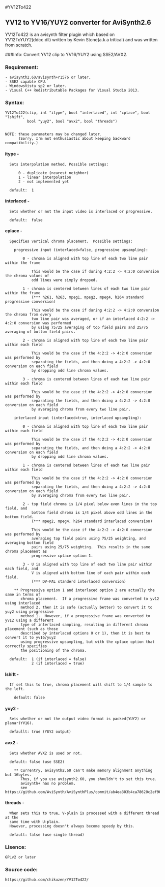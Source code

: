 #YV12To422
## YV12 to YV16/YUY2 converter for AviSynth2.6

YV12To422 is an avisynth filter plugin which based on YV12ToYUY2(ddcc.dll)
written by Kevin Stone(a.k.a tritical) and was written from scratch.

###Info:
    Convert YV12 clip to YV16/YUY2 using SSE2/AVX2.

### Requirement:
    - avisynth2.60/avisynth+r1576 or later.
    - SSE2 capable CPU.
    - WindowsVista sp2 or later.
    - Visual C++ Redistributable Packages for Visual Studio 2013.

### Syntax:

    YV12To422(clip, int "itype", bool "interlaced", int "cplace", bool "lshift",
              bool "yuy2", bool "avx2", bool "threads")


    NOTE: these parameters may be changed later.
          (Sorry, I'm not enthusiastic about keeping backward compatibility.)


####    itype -

      Sets interpolation method. Possible settings:

          0 - duplicate (nearest neighbor)
          1 - linear interpolation
          2 - not implemented yet

      default:  1


####    interlaced -

      Sets whether or not the input video is interlaced or progressive.

      default:  false


####    cplace -

      Specifies vertical chroma placement.  Possible settings:

        progressive input (interlaced=false, progressive upsampling):

            0 - chroma is aligned with top line of each two line pair within the frame

                This would be the case if during 4:2:2 -> 4:2:0 conversion the chroma values of
                odd lines were simply dropped.

            1 - chroma is centered between lines of each two line pair within the frame
                (*** h261, h263, mpeg1, mpeg2, mpeg4, h264 standard progressive conversion)

                This would be the case if during 4:2:2 -> 4:2:0 conversion the chroma from every
                two line pair was averaged, or if an interlaced 4:2:2 -> 4:2:0 conversion was performed
                by using 75/25 averaging of top field pairs and 25/75 averaging of bottom field pairs.

            2 - chroma is aligned with top line of each two line pair within each field

                This would be the case if the 4:2:2 -> 4:2:0 conversion was performed by
                separating the fields, and then doing a 4:2:2 -> 4:2:0 conversion on each field
                by dropping odd line chroma values.

            3 - chroma is centered between lines of each two line pair within each field

                This would be the case if the 4:2:2 -> 4:2:0 conversion was performed by
                separating the fields, and then doing a 4:2:2 -> 4:2:0 conversion on each field
                by averaging chroma from every two line pair.

        interlaced input (interlaced=true, interlaced upsampling):

            0 - chroma is aligned with top line of each two line pair within each field

                This would be the case if the 4:2:2 -> 4:2:0 conversion was performed by
                separating the fields, and then doing a 4:2:2 -> 4:2:0 conversion on each field
                by dropping odd line chroma values.

            1 - chroma is centered between lines of each two line pair within each field

                This would be the case if the 4:2:2 -> 4:2:0 conversion was performed by
                separating the fields, and then doing a 4:2:2 -> 4:2:0 conversion on each field
                by averaging chroma from every two line pair.

            2 - top field chroma is 1/4 pixel below even lines in the top field, and
                bottom field chroma is 1/4 pixel above odd lines in the bottom field.
                (*** mpeg2, mpeg4, h264 standard interlaced conversion)

                This would be the case if the 4:2:2 -> 4:2:0 conversion was performed by
                averaging top field pairs using 75/25 weighting, and averaging bottom field
                pairs using 25/75 weighting.  This results in the same chroma placement as
                progressive cplace option 1.

            3 - U is aligned with top line of each two line pair within each field, and
                V is aligned with bottom line of each pair within each field.
                (*** DV-PAL standerd interlaced conversion)

        ** Progressive option 1 and interlaced option 2 are actually the same in terms of
           chroma placement.  If a progressive frame was converted to yv12 using interlaced
           method 2, then it is safe (actually better) to convert it to yuy2 using progressive
           method 1.  However, if a progressive frame was converted to yv12 using a different
           type of interlaced sampling, resulting in different chroma placement (such as those
           described by interlaced options 0 or 1), then it is best to convert it to yv16/yuy2
           using progressive upsampling, but with the cplace option that correctly specifies
           the positioning of the chroma.

      default:  1 (if interlaced = false)
                2 (if interlaced = true)


####    lshift -

      If set this to true, chroma placement will shift to 1/4 sample to the left.

        default: false


####    yuy2 -

      Sets whether or not the output video format is packed(YUY2) or planar(YV16).

      defaullt: true (YUY2 output)


####    avx2 -

      Sets whether AVX2 is used or not.

      default: false (use SSE2)

        ** Currentry, avisynth2.60 can't make memory alignment anything but 16bytes.
           Thus, if you use avisynth2.60, you shouldn't to set this true.
           avisynth+ has no problem.
           see https://github.com/AviSynth/AviSynthPlus/commit/ab4ea303b4ca78620c2ef90fdaad184bc18b7708


####    threads -

      When sets this to true, V-plain is processed with a different thread at the
	  same time with U-plain.
	  However, processing doesn't always become speedy by this.

	  default: false (use single thread)


### Lisence:

    GPLv2 or later

### Source code:

    https://github.com/chikuzen/YV12To422/

